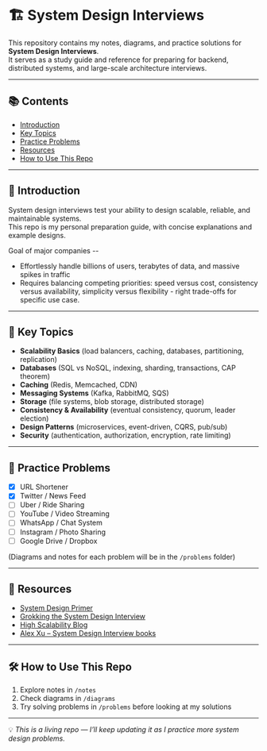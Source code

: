 # 🏗️ System Design Interviews

This repository contains my notes, diagrams, and practice solutions for **System Design Interviews**.  
It serves as a study guide and reference for preparing for backend, distributed systems, and large-scale architecture interviews.

---

## 📚 Contents
- [Introduction](#-introduction)
- [Key Topics](#-key-topics)
- [Practice Problems](#-practice-problems)
- [Resources](#-resources)
- [How to Use This Repo](#-how-to-use-this-repo)

---

## 🚀 Introduction
System design interviews test your ability to design scalable, reliable, and maintainable systems.  
This repo is my personal preparation guide, with concise explanations and example designs.

Goal of major companies --
* Effortlessly handle billions of users, terabytes of data, and massive spikes in traffic
* Requires balancing competing priorities: speed versus cost, consistency versus availability, simplicity versus flexibility - right trade-offs for specific use case.

---

## 🔑 Key Topics
- **Scalability Basics** (load balancers, caching, databases, partitioning, replication)
- **Databases** (SQL vs NoSQL, indexing, sharding, transactions, CAP theorem)
- **Caching** (Redis, Memcached, CDN)
- **Messaging Systems** (Kafka, RabbitMQ, SQS)
- **Storage** (file systems, blob storage, distributed storage)
- **Consistency & Availability** (eventual consistency, quorum, leader election)
- **Design Patterns** (microservices, event-driven, CQRS, pub/sub)
- **Security** (authentication, authorization, encryption, rate limiting)

---

## 📝 Practice Problems
- [x] URL Shortener  
- [x] Twitter / News Feed  
- [ ] Uber / Ride Sharing  
- [ ] YouTube / Video Streaming  
- [ ] WhatsApp / Chat System  
- [ ] Instagram / Photo Sharing  
- [ ] Google Drive / Dropbox  

(Diagrams and notes for each problem will be in the `/problems` folder)

---

## 📖 Resources
- [System Design Primer](https://github.com/donnemartin/system-design-primer)
- [Grokking the System Design Interview](https://www.educative.io/courses/grokking-the-system-design-interview)
- [High Scalability Blog](http://highscalability.com/)
- [Alex Xu – System Design Interview books](https://systeminterview.com/)

---

## 🛠 How to Use This Repo
1. Explore notes in `/notes`  
2. Check diagrams in `/diagrams`  
3. Try solving problems in `/problems` before looking at my solutions  

---

💡 *This is a living repo — I’ll keep updating it as I practice more system design problems.*
